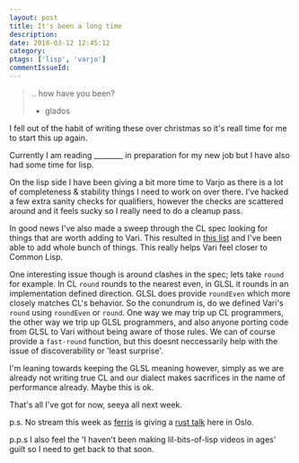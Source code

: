 ```yaml
---
layout: post
title: It's been a long time
description:
date: 2018-03-12 12:45:12
category:
ptags: ['lisp', 'varjo']
commentIssueId:
---
```


> .. how have you been?
> - glados

I fell out of the habit of writing these over christmas so it's reall time for me to start this up again.

Currently I am reading ________ in preparation for my new job but I have also had some time for lisp.

On the lisp side I have been giving a bit more time to Varjo as there is a lot of completeness & stability things I need to work on over there. I've hacked a few extra sanity checks for qualifiers, however the checks are scattered around and it feels sucky so I really need to do a cleanup pass.

In good news I've also made a sweep through the CL spec looking for things that are worth adding to Vari. This resulted in [this list](https://github.com/cbaggers/varjo/issues/168#issuecomment-371074348) and I've been able to add whole bunch of things. This really helps Vari feel closer to Common Lisp.

One interesting issue though is around clashes in the spec; lets take `round` for example. In CL `round` rounds to the nearest even, in GLSL it rounds in an implementation defined direction. GLSL does provide `roundEven` which more closely matches CL's behavior. So the conundrum is, do we defined Vari's `round` using `roundEven` or `round`. One way we may trip up CL programmers, the other way we trip up GLSL programmers, and also anyone porting code from GLSL to Vari without being aware of those rules. We can of course provide a `fast-round` function, but this doesnt neccessarily help with the issue of discoverability or 'least surprise'.

I'm leaning towards keeping the GLSL meaning however, simply as we are already not writing true CL and our dialect makes sacrifices in the name of performance already. Maybe this is ok.

That's all I've got for now, seeya all next week. 

p.s. No stream this week as [ferris](https://www.twitch.tv/ferrisstreamsstuff) is giving a [rust talk](https://www.meetup.com/Rust-Oslo/events/247872474/) here in Oslo.

p.p.s I also feel the 'I haven't been making lil-bits-of-lisp videos in ages' guilt so I need to get back to that soon.
